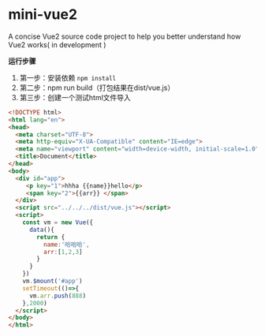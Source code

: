 # mini-vue2
A concise Vue2 source code project to help you better understand how Vue2 works( in development )

**运行步骤**
1. 第一步：安装依赖 `npm install`
2. 第二步：npm run build（打包结果在dist/vue.js）
3. 第三步：创建一个测试html文件导入

```html
<!DOCTYPE html>
<html lang="en">
<head>
  <meta charset="UTF-8">
  <meta http-equiv="X-UA-Compatible" content="IE=edge">
  <meta name="viewport" content="width=device-width, initial-scale=1.0">
  <title>Document</title>
</head>
<body>
  <div id="app">
     <p key="1">hhha {{name}}hello</p>
     <span key="2">{{arr}} </span>
  </div>
  <script src="../../../dist/vue.js"></script>
  <script>
    const vm = new Vue({
      data(){
        return {
          name:'哈哈哈',
          arr:[1,2,3]
        }
      }
    })
    vm.$mount('#app')
    setTimeout(()=>{
      vm.arr.push(888)
    },2000)
  </script>
</body>
</html>
```
